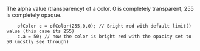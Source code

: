 The alpha value (transparency) of a color. 0 is completely transparent, 255 is completely opaque.


```{cpp.}
    ofColor c = ofColor(255,0,0); // Bright red with default limit() value (this case its 255)
    c.a = 50; // now the color is bright red with the opacity set to 50 (mostly see through)
```
